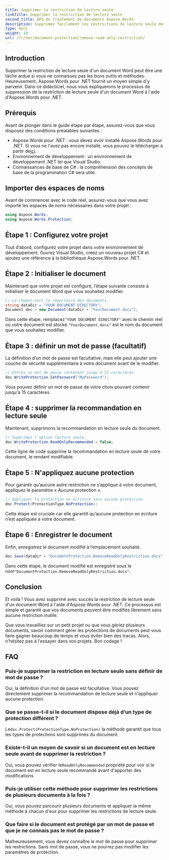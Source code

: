 ```yaml
---
title: Supprimer la restriction de lecture seule
linktitle: Supprimer la restriction de lecture seule
second_title: API de traitement de documents Aspose.Words
description: Supprimez facilement les restrictions de lecture seule des documents Word à l'aide d'Aspose.Words pour .NET grâce à notre guide détaillé étape par étape. Idéal pour les développeurs.
type: docs
weight: 10
url: /fr/net/document-protection/remove-read-only-restriction/
---
```

## Introduction

Supprimer la restriction de lecture seule d'un document Word peut être une tâche ardue si vous ne connaissez pas les bons outils et méthodes. Heureusement, Aspose.Words pour .NET fournit un moyen simple d'y parvenir. Dans ce didacticiel, nous vous expliquerons le processus de suppression de la restriction de lecture seule d'un document Word à l'aide d'Aspose.Words pour .NET.

## Prérequis

Avant de plonger dans le guide étape par étape, assurez-vous que vous disposez des conditions préalables suivantes :

-  Aspose.Words pour .NET : vous devez avoir installé Aspose.Words pour .NET. Si vous ne l'avez pas encore installé, vous pouvez le télécharger à partir de[ici](https://releases.aspose.com/words/net/).
- Environnement de développement : un environnement de développement .NET tel que Visual Studio.
- Connaissances de base de C# : la compréhension des concepts de base de la programmation C# sera utile.

## Importer des espaces de noms

Avant de commencer avec le code réel, assurez-vous que vous avez importé les espaces de noms nécessaires dans votre projet :

```csharp
using Aspose.Words;
using Aspose.Words.Protection;
```

## Étape 1 : Configurez votre projet

Tout d’abord, configurez votre projet dans votre environnement de développement. Ouvrez Visual Studio, créez un nouveau projet C# et ajoutez une référence à la bibliothèque Aspose.Words pour .NET.

## Étape 2 : Initialiser le document

Maintenant que votre projet est configuré, l’étape suivante consiste à initialiser le document Word que vous souhaitez modifier.

```csharp
// Le chemin vers le répertoire des documents.
string dataDir = "YOUR DOCUMENT DIRECTORY";
Document doc = new Document(dataDir + "YourDocument.docx");
```

 Dans cette étape, remplacez`"YOUR DOCUMENT DIRECTORY"` avec le chemin réel où votre document est stocké.`"YourDocument.docx"` est le nom du document que vous souhaitez modifier.

## Étape 3 : définir un mot de passe (facultatif)

La définition d’un mot de passe est facultative, mais elle peut ajouter une couche de sécurité supplémentaire à votre document avant de le modifier.

```csharp
// Entrez un mot de passe contenant jusqu'à 15 caractères.
doc.WriteProtection.SetPassword("MyPassword");
```

Vous pouvez définir un mot de passe de votre choix pouvant contenir jusqu'à 15 caractères.

## Étape 4 : supprimer la recommandation en lecture seule

Maintenant, supprimons la recommandation en lecture seule du document.

```csharp
// Supprimez l'option lecture seule.
doc.WriteProtection.ReadOnlyRecommended = false;
```

Cette ligne de code supprime la recommandation en lecture seule de votre document, le rendant modifiable.

## Étape 5 : N'appliquez aucune protection

Pour garantir qu’aucune autre restriction ne s’applique à votre document, appliquez le paramètre « Aucune protection ».

```csharp
// Appliquer la protection en écriture sans aucune protection.
doc.Protect(ProtectionType.NoProtection);
```

Cette étape est cruciale car elle garantit qu’aucune protection en écriture n’est appliquée à votre document.

## Étape 6 : Enregistrer le document

Enfin, enregistrez le document modifié à l’emplacement souhaité.

```csharp
doc.Save(dataDir + "DocumentProtection.RemoveReadOnlyRestriction.docx");
```

 Dans cette étape, le document modifié est enregistré sous le nom`"DocumentProtection.RemoveReadOnlyRestriction.docx"`.

## Conclusion

Et voilà ! Vous avez supprimé avec succès la restriction de lecture seule d'un document Word à l'aide d'Aspose.Words pour .NET. Ce processus est simple et garantit que vos documents peuvent être modifiés librement sans aucune restriction inutile. 

Que vous travailliez sur un petit projet ou que vous gériez plusieurs documents, savoir comment gérer les protections de documents peut vous faire gagner beaucoup de temps et vous éviter bien des tracas. Alors, n'hésitez pas à l'essayer dans vos projets. Bon codage !

## FAQ

### Puis-je supprimer la restriction en lecture seule sans définir de mot de passe ?

Oui, la définition d'un mot de passe est facultative. Vous pouvez directement supprimer la recommandation de lecture seule et n'appliquer aucune protection.

### Que se passe-t-il si le document dispose déjà d’un type de protection différent ?

 Le`doc.Protect(ProtectionType.NoProtection)` la méthode garantit que tous les types de protections sont supprimés du document.

### Existe-t-il un moyen de savoir si un document est en lecture seule avant de supprimer la restriction ?

 Oui, vous pouvez vérifier le`ReadOnlyRecommended` propriété pour voir si le document est en lecture seule recommandé avant d'apporter des modifications.

### Puis-je utiliser cette méthode pour supprimer les restrictions de plusieurs documents à la fois ?

Oui, vous pouvez parcourir plusieurs documents et appliquer la même méthode à chacun d'eux pour supprimer les restrictions de lecture seule.

### Que faire si le document est protégé par un mot de passe et que je ne connais pas le mot de passe ?

Malheureusement, vous devez connaître le mot de passe pour supprimer les restrictions. Sans mot de passe, vous ne pourrez pas modifier les paramètres de protection.